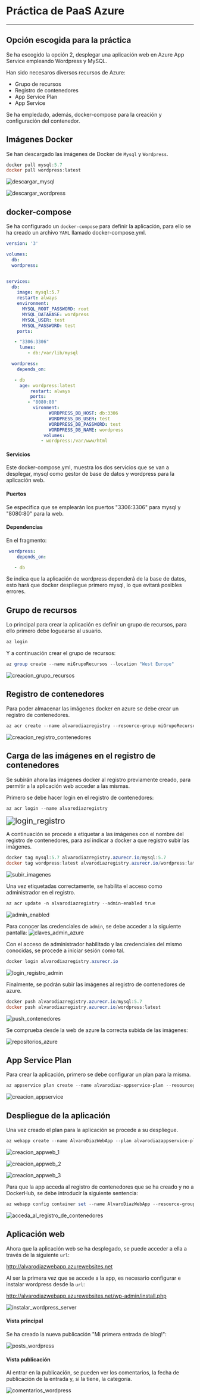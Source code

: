 # Práctica de PaaS Azure

------

## Opción escogida para la práctica

Se ha escogido la opción 2, desplegar una aplicación web en Azure App Service empleando Wordpress y MySQL.

Han sido necesaros diversos recursos de Azure: 

- Grupo de recursos 
- Registro de contenedores 
- App Service Plan 
- App Service 

Se ha empledado, además, docker-compose para la creación y configuración del contenedor. 

## Imágenes Docker

Se han descargado las imágenes de Docker de `Mysql` y `Wordpress`.

```powershell
docker pull mysql:5.7
docker pull wordpress:latest 
```



![descargar_mysql](img/descargar_mysql.png)

![descargar_wordpress](img/descargar_wordpress.png)



## docker-compose

Se ha configurado un `docker-compose` para definir la aplicación, para ello se ha creado un archivo `YAML` llamado docker-compose.yml.



```yaml
version: '3'

volumes:
  db:
  wordpress:


services:
  db:
    image: mysql:5.7
    restart: always
    environment:
      MYSQL_ROOT_PASSWORD: root
      MYSQL_DATABASE: wordpress
      MYSQL_USER: test
      MYSQL_PASSWORD: test
    ports:

   - "3306:3306"
     lumes:
        - db:/var/lib/mysql

  wordpress:
    depends_on:

   - db
     age: wordpress:latest
         restart: always
         ports:
        - "8080:80"
          vironment:
                WORDPRESS_DB_HOST: db:3306
                WORDPRESS_DB_USER: test
                WORDPRESS_DB_PASSWORD: test
                WORDPRESS_DB_NAME: wordpress
              volumes:
             - wordpress:/var/www/html
```

#### Servicios

Este docker-compose.yml, muestra los dos servicios que se van a desplegar, mysql como gestor de base de datos y wordpress para la aplicación web. 

#### Puertos

Se especifica que se emplearán los puertos "3306:3306" para mysql y "8080:80" para la web.

#### Dependencias

En el fragmento:

```yaml
 wordpress:
    depends_on:

   - db
```

Se indica que la aplicación de wordpress dependerá de la base de datos, esto hará que docker despliegue primero mysql, lo que evitará posibles errores. 



## Grupo de recursos

Lo principal para crear la aplicación es definir un grupo de recursos, para ello primero debe loguearse al usuario.

```powershell
az login
```

Y a continuación crear el grupo de recursos:

```powershell
az group create --name miGrupoRecursos --location "West Europe"
```

![creacion_grupo_recursos](img/creacion_grupo_recursos.png)



## Registro de contenedores

Para poder almacenar las imágenes docker en azure se debe crear un registro de contenedores.

```powershell
az acr create --name alvarodiazregistry --resource-group miGrupoRecursos --sku Basic
```

<img src="img/creacion_registro_contenedores.png" alt="creacion_registro_contenedores" style="zoom: 100%;" />



## Carga de las imágenes en el registro de contenedores

Se subirán ahora las imágenes docker al registro previamente creado, para permitir a la aplicación web acceder a las mismas.

Primero se debe hacer login en el registro de contenedores:

```powershell
az acr login --name alvarodiazregistry 
```

<img src="img/login_registro.png" alt="login_registro" style="zoom:150%;" />



A continuación se procede a etiquetar a las imágenes con el nombre del registro de contenedores, para así indicar a docker a que registro subir las imágenes.

```powershell
docker tag mysql:5.7 alvarodiazregistry.azurecr.io/mysql:5.7
docker tag wordpress:latest alvarodiazregistry.azurecr.io/wordpress:latest 
```

![subir_imagenes](img/subir_imagenes.png)



Una vez etiquetadas correctamente, se habilita el acceso como administrador en el registro.

```powershell
az acr update -n alvarodiazregistry --admin-enabled true
```

![admin_enabled](img/admin_enabled.png)



Para conocer las credenciales de `admin`, se debe acceder a la siguiente pantalla:
![claves_admin_azure](img/claves_admin_azure.png)



Con el acceso de administrador habilitado y las credenciales del mismo conocidas, se procede a iniciar sesión como tal.

```powershell
docker login alvarodiazregistry.azurecr.io	
```

![login_registro_admin](img/login_registro_admin.png)



Finalmente, se podrán subir las imágenes al registro de contenedores de azure.

```powershell
docker push alvarodiazregistry.azurecr.io/mysql:5.7
docker push alvarodiazregistry.azurecr.io/wordpress:latest 
```

![push_contenedores](img/push_contenedores.png)



Se comprueba desde la web de azure la correcta subida de las imágenes:

![repositorios_azure](img/repositorios_azure.png)




## App Service Plan

Para crear la aplicación, primero se debe configurar un plan para la misma.

```powershell
az appservice plan create --name alvarodiaz-appservice-plan --resourcegroup miGrupoRecursos --sku B1 --is-linux
```

![creacion_appservice](img/creacion_appservice.png)



## Despliegue de la aplicación

Una vez creado el plan para la aplicación se procede a su despliegue.

```powershell
az webapp create --name AlvaroDiazWebApp --plan alvarodiazappservice-plan --resource-group miGrupoRecursos --multicontainer-configfile docker-compose.yml --multicontainer-config-type COMPOSE
```

![creacion_appweb_1](img/creacion_appweb_1.png)

![creacion_appweb_2](img/creacion_appweb_2.png)

![creacion_appweb_3](img/creacion_appweb_3.png)



Para que la app acceda al registro de contenedores que se ha creado y no a DockerHub, se debe introducir la siguiente sentencia:

```powershell
az webapp config container set --name AlvaroDiazWebApp --resource-group miGrupoRecursos --docker-registry-server-url alvarodiazregistry.azurecr.io --docker-registry-server-user alvarodiazregistry --docker-registry-server-password AHCKnwSUnwpIImHW2wLkodeGEsmox4+kr7kOUh21Rz+ACRCJ1Uzo 
```

![acceda_al_registro_de_contenedores](img/acceda_al_registro_de_contenedores.png)



## Aplicación web

Ahora que la aplicación web se ha desplegado, se puede acceder a ella a través de la siguiente `url`:

http://alvarodiazwebapp.azurewebsites.net

Al ser la primera vez que se accede a la app, es necesario configurar e instalar wordpress desde la `url`:

http://alvarodiazwebapp.azurewebsites.net/wp-admin/install.php

![instalar_wordpress_server](img/instalar_wordpress_server.png)



#### Vista principal

Se ha creado la nueva publicación "Mi primera entrada de blog!":

![posts_wordpress](img/posts_wordpress.png)



#### Vista publicación

Al entrar en la publicación, se pueden ver los comentarios, la fecha de publicación de la entrada y, si la tiene, la categoría.

 ![comentarios_wordpress](img/comentarios_wordpress.png)
